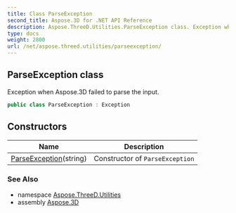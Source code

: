 ```yaml
---
title: Class ParseException
second_title: Aspose.3D for .NET API Reference
description: Aspose.ThreeD.Utilities.ParseException class. Exception when Aspose.3D failed to parse the input
type: docs
weight: 2800
url: /net/aspose.threed.utilities/parseexception/
---
```

## ParseException class

Exception when Aspose.3D failed to parse the input.

```csharp
public class ParseException : Exception
```

## Constructors

| Name | Description |
| --- | --- |
| [ParseException](parseexception/)(string) | Constructor of `ParseException` |

### See Also

* namespace [Aspose.ThreeD.Utilities](../../aspose.threed.utilities/)
* assembly [Aspose.3D](../../)


